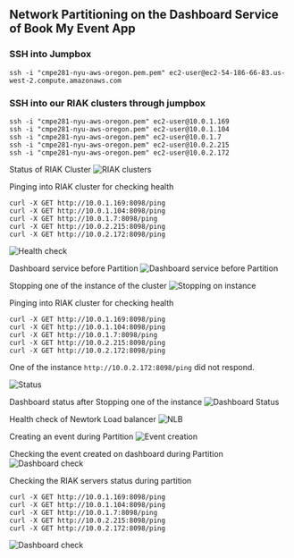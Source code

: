 ## Network Partitioning on the Dashboard Service of Book My Event App

### SSH into Jumpbox
`ssh -i "cmpe281-nyu-aws-oregon.pem.pem" ec2-user@ec2-54-186-66-83.us-west-2.compute.amazonaws.com`

### SSH into our RIAK clusters through jumpbox
```
ssh -i "cmpe281-nyu-aws-oregon.pem" ec2-user@10.0.1.169
ssh -i "cmpe281-nyu-aws-oregon.pem" ec2-user@10.0.1.104
ssh -i "cmpe281-nyu-aws-oregon.pem" ec2-user@10.0.1.7
ssh -i "cmpe281-nyu-aws-oregon.pem" ec2-user@10.0.2.215
ssh -i "cmpe281-nyu-aws-oregon.pem" ec2-user@10.0.2.172
```

Status of RIAK Cluster
![RIAK clusters](images/riak-network-partition/1.png)

Pinging into RIAK cluster for checking health
```
curl -X GET http://10.0.1.169:8098/ping
curl -X GET http://10.0.1.104:8098/ping
curl -X GET http://10.0.1.7:8098/ping
curl -X GET http://10.0.2.215:8098/ping
curl -X GET http://10.0.2.172:8098/ping
```
![Health check](images/riak-network-partition/2.png)

Dashboard service before Partition
![Dashboard service before Partition](images/riak-network-partition/3.png)

Stopping one of the instance of the cluster
![Stopping on instance](images/riak-network-partition/4.png)

Pinging into RIAK cluster for checking health
```
curl -X GET http://10.0.1.169:8098/ping
curl -X GET http://10.0.1.104:8098/ping
curl -X GET http://10.0.1.7:8098/ping
curl -X GET http://10.0.2.215:8098/ping
curl -X GET http://10.0.2.172:8098/ping
```
One of the instance `http://10.0.2.172:8098/ping` did not respond.

![Status](images/riak-network-partition/5.png)

Dashboard status after Stopping one of the instance
![Dashboard Status](images/riak-network-partition/6.png)


Health check of Newtork Load balancer
![NLB](images/riak-network-partition/7.png)

Creating an event during Partition
![Event creation](images/riak-network-partition/8.png)

Checking the event created on dashboard during Partition
![Dashboard check](images/riak-network-partition/9.png)

Checking the RIAK servers status during partition
```
curl -X GET http://10.0.1.169:8098/ping
curl -X GET http://10.0.1.104:8098/ping
curl -X GET http://10.0.1.7:8098/ping
curl -X GET http://10.0.2.215:8098/ping
curl -X GET http://10.0.2.172:8098/ping
```

![Dashboard check](images/riak-network-partition/10.png)





